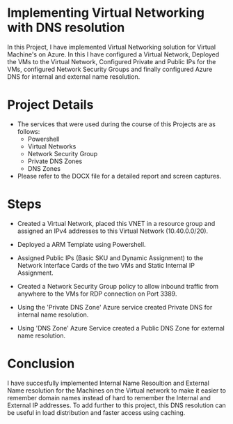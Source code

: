 # Implementing Virtual Networking with DNS resolution

In this Project, I have implemented Virtual Networking solution for Virtual Machine's on Azure. In this I have configured a Virtual Network, Deployed the VMs to the Virtual Network, Configured Private and Public IPs for the VMs, configured Network Security Groups and finally configured Azure DNS for internal and external name resolution.

# Project Details
 - The services that were used during the course of this Projects are as follows:
     - Powershell 
     - Virtual Networks
     - Network Security Group
     - Private DNS Zones
     - DNS Zones
- Please refer to the DOCX file for a detailed report and screen captures.  

# Steps

- Created a Virtual Network, placed this VNET in a resource group and assigned an IPv4 addresses to this Virtual Network (10.40.0.0/20). 

- Deployed a ARM Template using Powershell.

- Assigned Public IPs (Basic SKU and Dynamic Assignment) to the Network Interface Cards of the two VMs and Static Internal IP Assignment.

- Created a Network Security Group policy to allow inbound traffic from anywhere to the VMs for RDP connection on Port 3389.

- Using the 'Private DNS Zone' Azure service created Private DNS for internal name resolution. 

- Using 'DNS Zone' Azure Service created a Public DNS Zone for external name resolution. 
 

# Conclusion

I have succesfully implemented Internal Name Resoultion and External Name resolution for the Machines on the Virtual network to make it easier to remember domain names instead of hard to remember the Internal and External IP addresses. To add further to this project, this DNS resolution can be useful in load distribution and faster access using caching.
